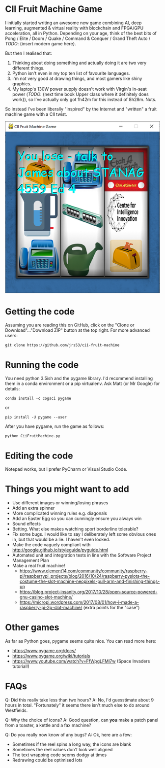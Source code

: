 # CII Fruit Machine Game

I initially started writing an awesome new game combining AI, deep learning, augmented & virtual 
reality with blockchain and FPGA/GPU acceleration, all in Python. Depending on your age, 
think of the best bits of Pong / Elite / Doom / Quake / Command & Conquer / Grand Theft Auto / *TODO*: {insert modern
game here}. 

But then I realised that:

1) Thinking about doing something and actually doing it are two very different things.
2) Python isn't even in my top ten list of favourite languages.
3) I'm not very good at drawing things, and most gamers like shiny graphics.
4) My laptop's 130W power supply doesn't work with Virgin's in-seat power (*TODO*: {next time book
Upper class where it definitely does work}), so I've actually only got 1h42m for this instead of 8h28m. 
Nuts.

So instead I've been liberally "inspired" by the Internet and "written" a fruit machine game with a
CII twist.  

![screenshot](screenshot.png)

# Getting the code

Assuming you are reading this on GitHub, click on the "Clone or Download"..."Download ZIP" button at the top right. For
more advanced users:

```
git clone https://github.com/jrs53/cii-fruit-machine
```

# Running the code

You need python 3.5ish and the pygame library. I'd recommend installing them in a conda environment or a pip virtualenv. 
Ask Matt (or Mr Google) for details:
 
```
conda install -c cogsci pygame
``` 

or

```
pip install -U pygame --user
```

After you have pygame, run the game as follows:

```
python CiiFruitMachine.py
```

# Editing the code

Notepad works, but I prefer PyCharm or Visual Studio Code.

# Things you might want to add

* Use different images or winning/losing phrases
* Add an extra spinner
* More complicated winning rules e.g. diagonals
* Add an Easter Egg so you can cunningly ensure you always win
* Sound effects
* Betting. What else makes watching sport borderline tolerable?
* Fix some bugs. I would like to say I deliberately left some obvious ones in, but that would be a lie. I haven't even 
looked.
* Make the code vaguely compliant with http://google.github.io/styleguide/pyguide.html
* Automated unit and integration tests in line with the Software Project Management Plan
* Make a real fruit machine!
  * https://www.element14.com/community/community/raspberry-pi/raspberrypi_projects/blog/2016/10/24/raspberry-pyslots-the-costume-the-slot-machine-neopixels-pull-arm-and-finishing-things-up
  * https://blog.project-insanity.org/2017/10/28/open-source-powered-gnu-casino-slot-machine/
  * https://micropi.wordpress.com/2017/08/01/how-i-made-a-raspberry-pi-2p-slot-machine/ (extra points for the "case")

# Other games

As far as Python goes, pygame seems quite nice. You can read more here:

* https://www.pygame.org/docs/
* https://www.pygame.org/wiki/tutorials
* https://www.youtube.com/watch?v=FfWpgLFMI7w (Space Invaders tutorial!)

# FAQs

Q: Did this really take less than two hours?
A: No, I'd guesstimate about 9 hours in total. "Fortunately" it seems there isn't much else to do
around Westfields.

Q: Why the choice of icons? A: Good question, can **you** make a patch panel from a toaster, a kettle
and a fax machine?

Q: Do you really now know of any bugs? A: Ok, here are a few:
* Sometimes if the reel spins a long way, the icons are blank
* Sometimes the reel values don't look well aligned
* The text wrapping code seems dodgy at times
* Redrawing could be optimised lots

